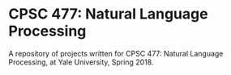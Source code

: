 # CPSC 477: Natural Language Processing

A repository of projects written for CPSC 477: Natural Language Processing, at Yale University, Spring 2018.


